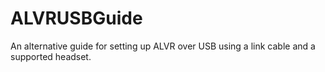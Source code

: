 # ALVRUSBGuide
An alternative guide for setting up ALVR over USB using a link cable and a supported headset.
